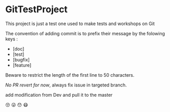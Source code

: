 GitTestProject
==============

This project is just a test one used to make tests and workshops on Git

The convention of adding commit is to prefix their message by the folowing keys :
- [doc]
- [test]
- [bugfix]
- [feature]

Beware to restrict the length of the first line to 50 characters.

*No PR revert for now*, always fix issue in targeted branch.

add modification from Dev and pull it to the master

:kissing_closed_eyes:
:stuck_out_tongue_winking_eye:
:hushed:
:mask:
